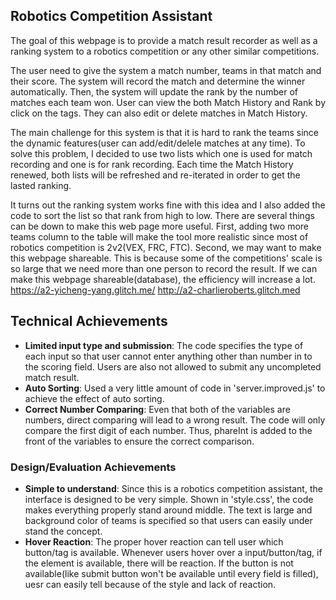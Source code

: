 ## Robotics Competition Assistant
The goal of this webpage is to provide a match result recorder as well as a ranking system to a robotics competition or any other similar competitions.

The user need to give the system a match number, teams in that match and their score. The system will record the match and determine the winner automatically. Then, the system will update the rank by the number of matches each team won. User can view the both Match History and Rank by click on the tags. They can also edit or delete matches in Match History.

The main challenge for this system is that it is hard to rank the teams since the dynamic features(user can add/edit/delele matches at any time). To solve this problem, I decided to use two lists which one is used for match recording and one is for rank recording. Each time the Match History renewed, both lists will be refreshed and re-iterated in order to get the lasted ranking. 

It turns out the ranking system works fine with this idea and I also added the code to sort the list so that rank from high to low. There are several things can be down to make this web page more useful. First, adding two more teams column to the table will make the tool more realistic since most of robotics competition is 2v2(VEX, FRC, FTC). Second, we may want to make this webpage shareable. This is because some of the competitions' scale is so large that we need more than one person to record the result. If we can make this webpage shareable(database), the efficiency will increase a lot.  
https://a2-yicheng-yang.glitch.me/
http://a2-charlieroberts.glitch.med 

## Technical Achievements
- **Limited input type and submission**:  The code specifies the type of each input so that user cannot enter anything other than number in to the scoring field. Users are also not allowed to submit any uncompleted match result.
- **Auto Sorting**: Used a very little amount of code in 'server.improved.js' to achieve the effect of auto sorting.
- **Correct Number Comparing**: Even that both of the variables are numbers, direct comparing will lead to a wrong result. The code will only compare the first digit of each number. Thus, phareInt is added to the front of the variables to ensure the correct comparison.

### Design/Evaluation Achievements
- **Simple to understand**: Since this is a robotics competition assistant, the interface is designed to be very simple. Shown in 'style.css', the code makes everything properly stand around middle. The text is large and background color of teams is specified so that users can easily under stand the concept.
- **Hover Reaction**: The proper hover reaction can tell user which button/tag is available. Whenever users hover over a input/button/tag, if the element is available, there will be reaction. If the button is not available(like submit button won't be available until every field is filled), uesr can easily tell because of the style and lack of reaction.
